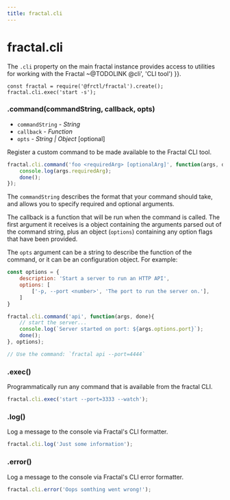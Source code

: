 ```yaml
---
title: fractal.cli
---
```


# fractal.cli

The `.cli` property on the main fractal instance provides access to utilities for working with the Fractal ~@TODOLINK @cli', 'CLI tool') }}.

```
const fractal = require('@frctl/fractal').create();
fractal.cli.exec('start -s');
```

### .command(commandString, callback, opts)

* `commandString` - *String*
* `callback` - *Function*
* `opts` - *String | Object* [optional]

Register a custom command to be made available to the Fractal CLI tool.

```js
fractal.cli.command('foo <requiredArg> [optionalArg]', function(args, done){
    console.log(args.requiredArg);
    done();
});
```

The `commandString` describes the format that your command should take, and allows you to specify required and optional arguments.

The callback is a function that will be run when the command is called. The first argument it receives is a object containing the arguments parsed out of the command string, plus an object (`options`) containing any option flags that have been provided.

The `opts` argument can be a string to describe the function of the command, or it can be an configuration object. For example:

```js
const options = {
    description: 'Start a server to run an HTTP API',
    options: [
        ['-p, --port <number>', 'The port to run the server on.'],
    ]
}

fractal.cli.command('api', function(args, done){
    // start the server...
    console.log(`Server started on port: ${args.options.port}`);
    done();
}, options);

// Use the command: `fractal api --port=4444`
```

### .exec()

Programmatically run any command that is available from the fractal CLI.

```js
fractal.cli.exec('start --port=3333 --watch');
```

### .log()

Log a message to the console via Fractal's CLI formatter.

```js
fractal.cli.log('Just some information');
```

### .error()

Log a message to the console via Fractal's CLI error formatter.

```js
fractal.cli.error('Oops somthing went wrong!');
```

<!-- ### .set(path, value)

* `path` - *String*
* `value` - *String | Object*

Set the value of a configuration setting, identified by its `path`. See the ~@TODOLINK @cli-config', 'web configuration') }} documentation for details of available options.

```js
fractal.web.set('builder.dest', 'dist/output');
```

### .get(path)

* `path` - *String*

Get the value of a configuration setting, identified by it's `path`. For a complete list of configuration values see the ~@TODOLINK @web-config', 'web configuration') }} documentation.

```js
console.log(fractal.web.get('builder.dest')); // 'dist/output'
```
 -->
